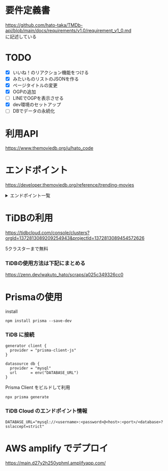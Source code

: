 # 要件定義書
https://github.com/hato-taka/TMDb-api/blob/main/docs/requirements/v1.0/requirement_v1_0.md  
に記述している


# TODO
- [x] いいね！のリアクション機能をつける
- [x] みたいものリストのJSONを作る 
- [x] ページタイトルの変更
- [x] OGPの追加
- [ ] LINEでOGPを表示させる
- [x] dev環境のセットアップ
- [ ] DBでデータの永続化

# 利用API
https://www.themoviedb.org/u/hato_code

# エンドポイント
https://developer.themoviedb.org/reference/trending-movies


<details>

<summary>エンドポイント一覧</summary>

## 映画関連

- `/movie/{movie_id}`: 特定の映画の詳細情報を取得[9]
- `/movie/{movie_id}/alternative_titles`: 映画の代替タイトルを取得
- `/movie/{movie_id}/credits`: 映画のキャストとクルー情報を取得
- `/movie/{movie_id}/images`: 映画の画像（ポスター、背景など）を取得
- `/movie/{movie_id}/keywords`: 映画のキーワードを取得
- `/movie/{movie_id}/videos`: 映画の関連動画を取得
- `/movie/popular`: 人気映画のリストを取得
- `/movie/top_rated`: 高評価の映画リストを取得
- `/movie/upcoming`: 公開予定の映画リストを取得

## 検索

- `/search/movie`: 映画を検索[10]
- `/search/tv`: テレビ番組を検索
- `/search/person`: 人物を検索
- `/search/multi`: 映画、テレビ番組、人物を一括検索

## テレビ番組関連

- `/tv/{tv_id}`: 特定のテレビ番組の詳細情報を取得
- `/tv/{tv_id}/season/{season_number}`: 特定のシーズンの情報を取得
- `/tv/{tv_id}/season/{season_number}/episode/{episode_number}`: 特定のエピソードの情報を取得

## 人物関連

- `/person/{person_id}`: 特定の人物の詳細情報を取得
- `/person/{person_id}/movie_credits`: 人物の映画出演作品を取得
- `/person/{person_id}/tv_credits`: 人物のテレビ出演作品を取得

## その他

- `/configuration`: API設定情報を取得[15]
- `/genre/movie/list`: 映画ジャンルのリストを取得
- `/genre/tv/list`: テレビ番組ジャンルのリストを取得
- `/trending/{media_type}/{time_window}`: トレンド情報を取得

</details>

# TiDBの利用
https://tidbcloud.com/console/clusters?orgId=1372813089209254943&projectId=1372813089454572626

5クラスターまで無料

### TiDBの使用方法は下記にまとめる
https://zenn.dev/wakuto_hato/scraps/a025c349326cc0

# Prismaの使用
install
```
npm install prisma --save-dev
```

### TiDB に接続

```prisma/schema.prisma
generator client {
  provider = "prisma-client-js"
}

datasource db {
  provider = "mysql"
  url      = env("DATABASE_URL")
}
```

Prisma Client をビルドして利用
```bash
npx prisma generate
```

### TiDB Cloud のエンドポイント情報
```.env
DATABASE_URL="mysql://<username>:<password>@<host>:<port>/<database>?sslaccept=strict"
```


# AWS amplify でデプロイ
https://main.d27y2h250yphml.amplifyapp.com/
